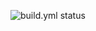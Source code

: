 ![build.yml status](https://github.com/spaceinventor/libparam/actions/workflows/build.yml/badge.svg)